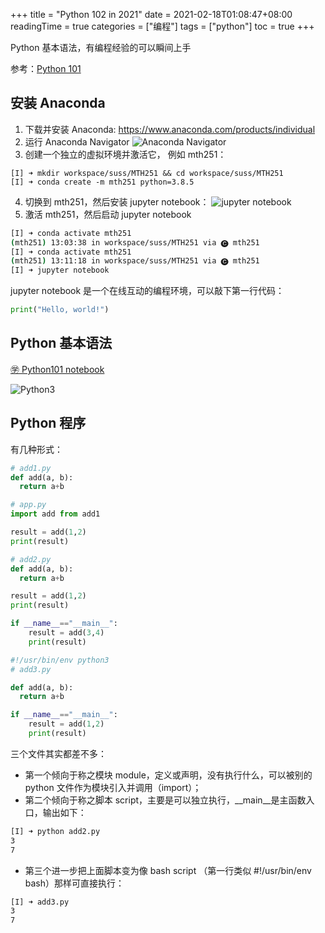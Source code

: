 +++
title = "Python 102 in 2021"
date = 2021-02-18T01:08:47+08:00
readingTime = true
categories = ["编程"]
tags = ["python"]
toc = true
+++

Python 基本语法，有编程经验的可以瞬间上手

<!--more-->

<i class="fas fa-external-link-alt"></i> 参考：[Python 101](/posts/python101)

## 安装 Anaconda

1. 下载并安装 Anaconda: https://www.anaconda.com/products/individual
2. 运行 Anaconda Navigator
   ![Anaconda Navigator](/images/python/anaconda-navigator.png#center)
3. 创建一个独立的虚拟环境并激活它， 例如 mth251：

```
[I] ➜ mkdir workspace/suss/MTH251 && cd workspace/suss/MTH251
[I] ➜ conda create -m mth251 python=3.8.5
```

4. 切换到 mth251，然后安装 jupyter notebook：
   ![jupyter notebook](/images/python/jupyter-notebook.png#center)
5. 激活 mth251，然后启动 jupyter notebook

```bash
[I] ➜ conda activate mth251
(mth251) 13:03:38 in workspace/suss/MTH251 via 🅒 mth251
[I] ➜ conda activate mth251
(mth251) 13:11:18 in workspace/suss/MTH251 via 🅒 mth251
[I] ➜ jupyter notebook
```

jupyter notebook 是一个在线互动的编程环境，可以敲下第一行代码：

```python
print("Hello, world!")
```

## Python 基本语法

[㊫ Python101 notebook](https://github.com/fastzhong/fastzhong.github.io/blob/master/static/resources/python101.ipynb)

![Python3](/images/python/Python3.png#center)

## Python 程序

有几种形式：

```python
# add1.py
def add(a, b):
  return a+b
```

```python
# app.py
import add from add1

result = add(1,2)
print(result)
```

```python
# add2.py
def add(a, b):
  return a+b

result = add(1,2)
print(result)

if __name__=="__main__":
    result = add(3,4)
    print(result)
```

```python
#!/usr/bin/env python3
# add3.py

def add(a, b):
  return a+b

if __name__=="__main__":
    result = add(1,2)
    print(result)
```

三个文件其实都差不多：

-   第一个倾向于称之模块 module，定义或声明，没有执行什么，可以被别的 python 文件作为模块引入并调用（import）；
-   第二个倾向于称之脚本 script，主要是可以独立执行，\_\_main\_\_是主函数入口，输出如下：

```bash
[I] ➜ python add2.py
3
7
```

-   第三个进一步把上面脚本变为像 bash script （第一行类似 #!/usr/bin/env bash）那样可直接执行：

```bash
[I] ➜ add3.py
3
7
```
